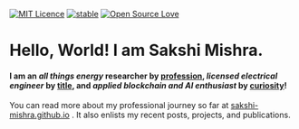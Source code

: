 
[![MIT Licence](https://badges.frapsoft.com/os/mit/mit.svg?v=103)](https://opensource.org/licenses/mit-license.php)
[![stable](http://badges.github.io/stability-badges/dist/stable.svg)](http://github.com/badges/stability-badges)
[![Open Source Love](https://badges.frapsoft.com/os/v1/open-source.png?v=103)](https://github.com/ellerbrock/open-source-badge/)


# Hello, World! I am Sakshi Mishra.

#### I am an *all things energy* researcher by <ins>profession</ins>, *licensed electrical engineer* by <u>title</u>, and *applied blockchain and AI enthusiast* by <u>curiosity</u>! 


You can read more about my professional journey so far at [sakshi-mishra.github.io](https://sakshi-mishra.github.io/) . It also enlists my recent posts, projects, and publications. 
